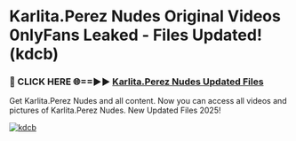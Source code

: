 # Karlita.Perez Nudes Original Videos 0nlyFans Leaked - Files Updated! (kdcb)

<h3>🔴 CLICK HERE 🌐==►► <a href="https://tinyurl.com/5h6xmrr3" rel="nofollow">Karlita.Perez Nudes Updated Files</a></h3>

Get Karlita.Perez Nudes and all content. Now you can access all videos and pictures of Karlita.Perez Nudes. New Updated Files 2025!

[![kdcb](https://i.imgur.com/KVD873Z.gif)](https://tinyurl.com/5h6xmrr3)
